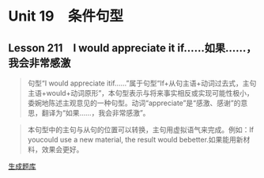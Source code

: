 ﻿ # Unit 19　条件句型
 ## Lesson 211　I would appreciate it if……如果……，我会非常感激
 
> 句型“I would appreciate itif……”属于句型“If+从句主语+动词过去式，主句主语+would+动词原形”，本句型表示与将来事实相反或实现可能性极小，委婉地陈述主观意见的一种句型。动词“appreciate”是“感激、感谢”的意思，翻译为“如果……，我会非常感激”。

> 本句型中的主句与从句的位置可以转换，主句用虚拟语气来完成。例如：If youcould use a new material, the result would bebetter.如果能用新材料，效果会更好。


 [生成题库](./sentence/f211.json)